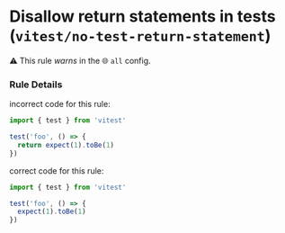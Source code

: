 # Disallow return statements in tests (`vitest/no-test-return-statement`)

⚠️ This rule _warns_ in the 🌐 `all` config.

<!-- end auto-generated rule header -->

### Rule Details

incorrect code for this rule:

```ts
import { test } from 'vitest'

test('foo', () => {
  return expect(1).toBe(1)
})
```

correct code for this rule:

```ts
import { test } from 'vitest'

test('foo', () => {
  expect(1).toBe(1)
})
```
